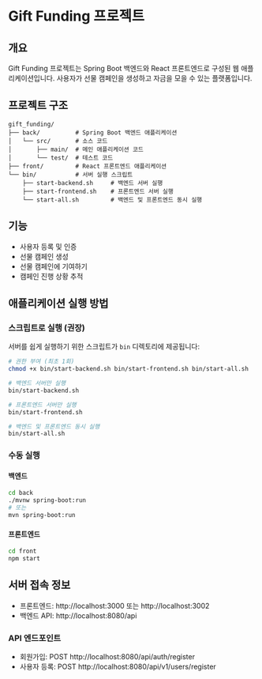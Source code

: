# Gift Funding 프로젝트

## 개요

Gift Funding 프로젝트는 Spring Boot 백엔드와 React 프론트엔드로 구성된 웹 애플리케이션입니다. 사용자가 선물 캠페인을 생성하고 자금을 모을 수 있는 플랫폼입니다.

## 프로젝트 구조

```
gift_funding/
├── back/          # Spring Boot 백엔드 애플리케이션
│   └── src/       # 소스 코드
│       ├── main/  # 메인 애플리케이션 코드
│       └── test/  # 테스트 코드
├── front/         # React 프론트엔드 애플리케이션
└── bin/           # 서버 실행 스크립트
    ├── start-backend.sh     # 백엔드 서버 실행
    ├── start-frontend.sh    # 프론트엔드 서버 실행
    └── start-all.sh         # 백엔드 및 프론트엔드 동시 실행
```

## 기능

- 사용자 등록 및 인증
- 선물 캠페인 생성
- 선물 캠페인에 기여하기
- 캠페인 진행 상황 추적

## 애플리케이션 실행 방법

### 스크립트로 실행 (권장)

서버를 쉽게 실행하기 위한 스크립트가 `bin` 디렉토리에 제공됩니다:

```bash
# 권한 부여 (최초 1회)
chmod +x bin/start-backend.sh bin/start-frontend.sh bin/start-all.sh

# 백엔드 서버만 실행
bin/start-backend.sh

# 프론트엔드 서버만 실행
bin/start-frontend.sh

# 백엔드 및 프론트엔드 동시 실행
bin/start-all.sh
```

### 수동 실행

#### 백엔드
```bash
cd back
./mvnw spring-boot:run
# 또는
mvn spring-boot:run
```

#### 프론트엔드
```bash
cd front
npm start
```

## 서버 접속 정보

- 프론트엔드: http://localhost:3000 또는 http://localhost:3002
- 백엔드 API: http://localhost:8080/api

### API 엔드포인트

- 회원가입: POST http://localhost:8080/api/auth/register
- 사용자 등록: POST http://localhost:8080/api/v1/users/register 